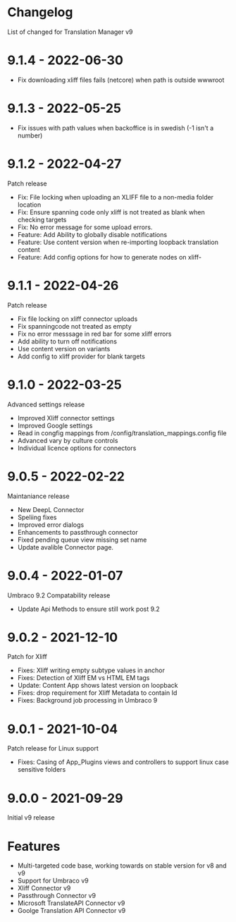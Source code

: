 # Changelog 

List of changed for Translation Manager v9

# 9.1.4 - 2022-06-30 

 - Fix downloading xliff files fails (netcore) when path is outside wwwroot

# 9.1.3 - 2022-05-25

 - Fix issues with path values when backoffice is in swedish (-1 isn't a number)

# 9.1.2 - 2022-04-27
Patch release

 - Fix: File locking when uploading an XLIFF file to a non-media folder location
 - Fix: Ensure spanning code only xliff is not treated as blank when checking targets
 - Fix: No error message for some upload errors.
 - Feature: Add Ability to globally disable notifications
 - Feature: Use content version when re-importing loopback translation content
 - Feature: Add config options for how to generate <target> nodes on xliff- 

# 9.1.1 - 2022-04-26
Patch release

 - Fix file locking on xliff connector uploads
 - Fix spanningcode not treated as empty
 - Fix no error messsage in red bar for some xliff errors
 - Add ability to turn off notifications
 - Use content version on variants
 - Add config to xliff provider for blank targets

# 9.1.0 - 2022-03-25
Advanced settings release 

 - Improved Xliff connector settings
 - Improved Google settings
 - Read in congfig mappings from /config/translation_mappings.config file
 - Advanced vary by culture controls
 - Individual licence options for connectors 

# 9.0.5 - 2022-02-22
Maintaniance release 

 - New DeepL Connector
 - Speliing fixes
 - Improved error dialogs
 - Enhancements to passthrough connector
 - Fixed pending queue view missing set name
 - Update avalible Connector page.

# 9.0.4 - 2022-01-07
Umbraco 9.2 Compatability release 

 - Update Api Methods to ensure still work post 9.2

# 9.0.2 - 2021-12-10 
Patch for Xliff 

 - Fixes: Xliff writing empty subtype values in anchor
 - Fixes: Detection of Xliff EM vs HTML EM tags
 - Update: Content App shows latest version on loopback
 - Fixes: drop requirement for Xliff Metadata to contain Id
 - Fixes: Background job processing in Umbraco 9

# 9.0.1 - 2021-10-04
Patch release for Linux support 

- Fixes: Casing of App_Plugins views and controllers to support linux case sensitive folders

# 9.0.0 - 2021-09-29 

Initial v9 release 

# Features
 - Multi-targeted code base, working towards on stable version for v8 and v9
 - Support for Umbraco v9
 - Xliff Connector v9
 - Passthrough Connector v9
 - Microsoft TranslateAPI Connector v9
 - Goolge Translation API Connector v9
